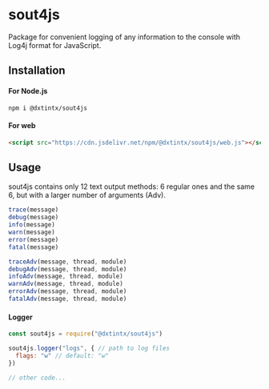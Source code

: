 # sout4js

Package for convenient logging of any information to the console with Log4j format for JavaScript.

## Installation
#### For Node.js
```console
npm i @dxtintx/sout4js
```
#### For web
```html
<script src="https://cdn.jsdelivr.net/npm/@dxtintx/sout4js/web.js"></script>
```

## Usage
sout4js contains only 12 text output methods: 6 regular ones and the same 6, but with a larger number of arguments (Adv).

```js
trace(message)  
debug(message)  
info(message)  
warn(message)  
error(message)  
fatal(message)  

traceAdv(message, thread, module)  
debugAdv(message, thread, module)  
infoAdv(message, thread, module)  
warnAdv(message, thread, module)  
errorAdv(message, thread, module)  
fatalAdv(message, thread, module)  
```

#### Logger

```js
const sout4js = require("@dxtintx/sout4js")

sout4js.logger("logs", { // path to log files
  flags: "w" // default: "w"
})

// other code...
```
